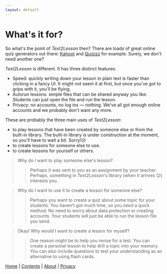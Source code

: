 ```yaml
---
layout: default
---
```


# What's it for?

So what's the point of _Text2Lesson_ then? There are loads of great online quiz
generators out there: [Kahoot](https://kahoot.com/) and [Quizizz](https://quizizz.com/)
for example. Surely, we don't need another one?

_Text2Lesson_ is different. It has three distinct features:

- Speed: quickly writing down your lesson in plain text is faster than clicking
  in a fancy UI. It might not seem it at first, but once you've got to grips with
  it, you'll be flying.
- Autorun lessons: simple files that can be shared anyway you like. Students can
  just open the file and run the lesson.
- Privacy: no accounts, no log ins — nothing. We've all got enough online accounts
  and we probably don't want any more.

These are probably the three main uses of _Text2Lesson_:

- to play lessons that have been created by someone else or from the built-in
  library. The built-in library is under construction at the moment, so you'll
  have to wait a bit. Sorry!😥
- to create lessons for someone else to use.
- to create lessons for yourself or others.

> Why do I want to play someone else's lesson?
>
> > Perhaps it was sent to you as an assignment by your teacher. Perhaps,
> > something in _Text2Lesson_'s library (when it arrives 😉) interests you.

> Why do I want to use it to create a lesson for someone else?
>
> > Perhaps you want to create a quiz about some topic for your students. You
> > haven't got much time, so you need a quick method. No need to worry about
> > data protection or creating accounts. Your students will just be able to run
> > the lesson file you send.

> Okay! Why would I want to create a lesson for myself?
>
> > One reason might be to help you revise for a test. You can create a personal
> > lesson to help drill a topic into your memory. You can also include
> > questions to test your understanding as an alternative to using flash cards.

[Home](./index.md) | [Contents](./contents.md) | [About](./about.md) | [Privacy](./privacy.md)
